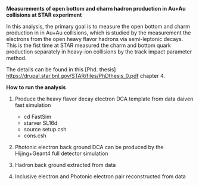 **Measurements of open bottom and charm hadron production in Au+Au collisions at STAR experiment**

In this analysis, the primary goal is to measure the open bottom and charm production in in Au+Au collisions, which is studied by the measurement the electrons from the open heavy flavor hadrons via semi-leptonic decays. This is the fist time at STAR measured the charm and bottom quark production separately in heavy-ion collisions by the track impact parameter method.

The details can be found in this [Phd. thesis] https://drupal.star.bnl.gov/STAR/files/PhDthesis_0.pdf chapter 4.

[1]: https://drupal.star.bnl.gov/STAR/files/PhDthesis_0.pdf/ "Title"

**How to run the analysis**

1. Produce the heavy flavor decay electron DCA template from data daiven fast simulation
    * cd FastSim
    * starver SL16d
    * source setup.csh
    * cons.csh
2. Photonic electron back ground DCA can be produced by the Hijing+Geant4 full detector simulation 

3. Hadron back ground extracted from data

4. Inclusive electron and Photonic electron pair reconstructed from data
  


